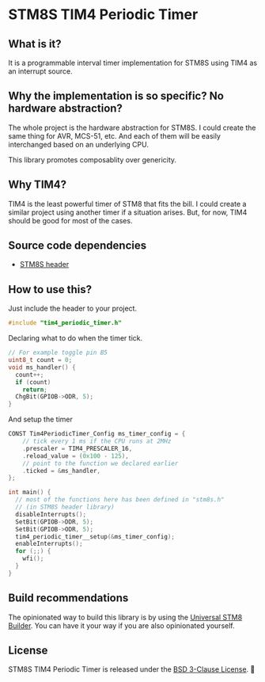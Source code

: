 # STM8S TIM4 Periodic Timer

## What is it?

It is a programmable interval timer implementation for STM8S using TIM4 as an interrupt source.

## Why the implementation is so specific? No hardware abstraction?

The whole project is the hardware abstraction for STM8S.
I could create the same thing for AVR, MCS-51, etc.
And each of them will be easily interchanged based on an underlying CPU.

This library promotes composablity over genericity.

## Why TIM4?

TIM4 is the least powerful timer of STM8 that fits the bill. I could create a similar project using another timer if a situation arises.
But, for now, TIM4 should be good for most of the cases.

## Source code dependencies

* [STM8S header](https://github.com/the-cave/stm8s-header)


## How to use this?

Just include the header to your project.
~~~c
#include "tim4_periodic_timer.h"
~~~
Declaring what to do when the timer tick.
~~~c
// For example toggle pin B5
uint8_t count = 0;
void ms_handler() {
  count++;
  if (count)
    return;
  ChgBit(GPIOB->ODR, 5);
}
~~~
And setup the timer
~~~c
CONST Tim4PeriodicTimer_Config ms_timer_config = {
    // tick every 1 ms if the CPU runs at 2MHz
    .prescaler = TIM4_PRESCALER_16,
    .reload_value = (0x100 - 125),
    // point to the function we declared earlier
    .ticked = &ms_handler,
};

int main() {
  // most of the functions here has been defined in "stm8s.h"
  // (in STM8S header library)
  disableInterrupts();
  SetBit(GPIOB->DDR, 5);
  SetBit(GPIOB->ODR, 5);
  tim4_periodic_timer__setup(&ms_timer_config);
  enableInterrupts();
  for (;;) {
    wfi();
  }
}
~~~

## Build recommendations

The opinionated way to build this library is by using the [Universal STM8 Builder](https://github.com/midnight-wonderer/universal-stm8-builder).
You can have it your way if you are also opinionated yourself.

## License

STM8S TIM4 Periodic Timer is released under the [BSD 3-Clause License](LICENSE.md). :tada:
